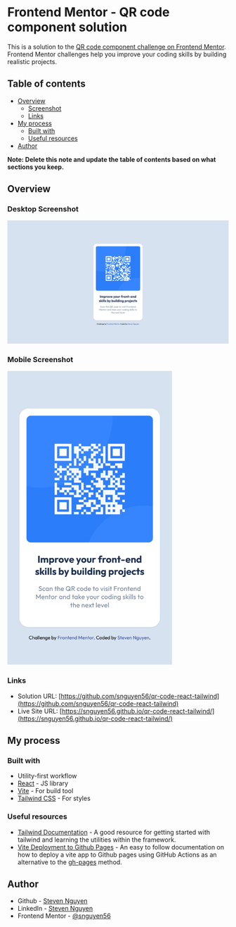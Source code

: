 # Frontend Mentor - QR code component solution

This is a solution to the [QR code component challenge on Frontend Mentor](https://www.frontendmentor.io/challenges/qr-code-component-iux_sIO_H). Frontend Mentor challenges help you improve your coding skills by building realistic projects.

## Table of contents

- [Overview](#overview)
  - [Screenshot](#screenshot)
  - [Links](#links)
- [My process](#my-process)
  - [Built with](#built-with)
  - [Useful resources](#useful-resources)
- [Author](#author)

**Note: Delete this note and update the table of contents based on what sections you keep.**

## Overview

### Desktop Screenshot

![](./src/assets/images/QR%20Code%20Desktop.png)

### Mobile Screenshot

<img src="./src/assets/images/QR%20Code%20Mobile.png"  width="375" height="667">

### Links

- Solution URL: [https://github.com/snguyen56/qr-code-react-tailwind](https://github.com/snguyen56/qr-code-react-tailwind)
- Live Site URL: [https://snguyen56.github.io/qr-code-react-tailwind/](https://snguyen56.github.io/qr-code-react-tailwind/)

## My process

### Built with

- Utility-first workflow
- [React](https://react.dev/) - JS library
- [Vite](https://vitejs.dev/) - For build tool
- [Tailwind CSS](https://tailwindcss.com/) - For styles

### Useful resources

- [Tailwind Documentation](https://tailwindcss.com/) - A good resource for getting started with tailwind and learning the utilities within the framework.
- [Vite Deployment to Github Pages](https://vitejs.dev/guide/static-deploy.html#github-pages) - An easy to follow documentation on how to deploy a vite app to Github pages using GitHub Actions as an alternative to the [gh-pages](https://github.com/tschaub/gh-pages) method.

## Author

- Github - [Steven Nguyen](https://github.com/snguyen56)
- LinkedIn - [Steven Nguyen](https://www.linkedin.com/in/steven-nguyen-bb5568216/)
- Frontend Mentor - [@snguyen56](https://www.frontendmentor.io/profile/snguyen56yourusername)
